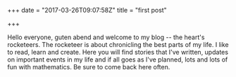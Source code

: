 +++
date = "2017-03-26T09:07:58Z"
title = "first post"

+++

Hello everyone, guten abend and welcome to my blog -- the heart's rocketeers. 
The rocketeer is about chronicling the best parts of my life. I like to read, 
learn and create. Here you will find stories that I've written, updates on important 
events in my life and if all goes as I've planned, lots and lots of fun with mathematics. 
Be sure to come back here often.
